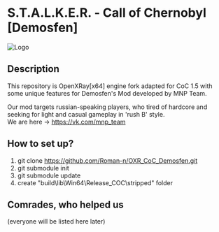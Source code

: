 # S.T.A.L.K.E.R. - Call of Chernobyl [Demosfen]
![Logo](https://pp.userapi.com/c852032/v852032520/955c9/JmaVQNUfNq4.jpg)

## Description
  This repository is OpenXRay[x64] engine fork adapted for CoC 1.5 with some unique features for Demosfen's Mod developed by MNP Team. 
  
Our mod targets russian-speaking players, who tired of hardcore and seeking for light and casual gameplay in 'rush B' style.    
We are here -> https://vk.com/mnp_team

## How to set up?
 1. git clone https://github.com/Roman-n/OXR_CoC_Demosfen.git
 2. git submodule init
 3. git submodule update
 4. create "build\lib\Win64\Release_COC\stripped" folder
## Comrades, who helped us
(everyone will be listed here later)
